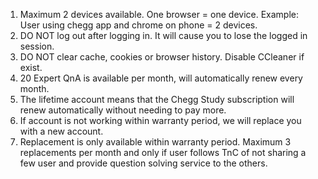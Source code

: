 1. Maximum 2 devices available. One browser = one device.
Example: User using chegg app and chrome on phone = 2 devices.
2. DO NOT log out after logging in. It will cause you to lose the logged in session.
3. DO NOT clear cache, cookies or browser history. Disable CCleaner if exist.
4. 20 Expert QnA is available per month, will automatically renew every month.
5. The lifetime account means that the Chegg Study subscription will renew automatically without needing to pay more.
6. If account is not working within warranty period, we will replace you with a new account.
7. Replacement is only available within warranty period. Maximum 3 replacements per month and only if user follows TnC of not sharing a few user and provide question solving service to the others.

